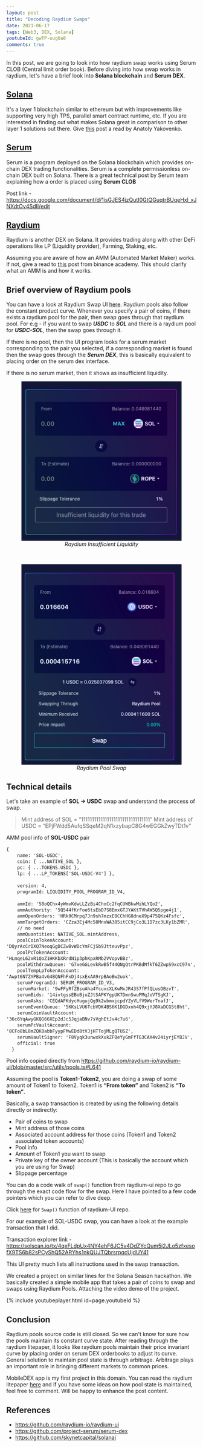 ```yaml
---
layout: post
title: "Decoding Raydium Swaps"
date: 2021-06-17
tags: [Web3, DEX, Solana]
youtubeId: gwTP-uugUa8
comments: true
---
```


In this post, we are going to look into how raydium swap works using Serum CLOB (Central limit order book). Before diving into how swap works in raydium, let's have a brief look into **Solana blockchain** and **Serum DEX**.

## [Solana](https://solana.com/)
It's a layer 1 blockchain similar to ethereum but with improvements like supporting very high TPS, parallel smart contract runtime, etc. If you are interested in finding out what makes Solana great in comparison to other layer 1 solutions out there. Give [this](https://medium.com/solana-labs/7-innovations-that-make-solana-the-first-web-scale-blockchain-ddc50b1defda) post a read by Anatoly Yakovenko. 

## [Serum](https://dex.projectserum.com/)
Serum is a program deployed on the Solana blockchain which provides on-chain DEX trading functionalities. Serum is a complete permissionless on-chain DEX built on Solana. There is a great technical post by Serum team explaining how a order is placed using **Serum CLOB** 

Post link - <https://docs.google.com/document/d/1isGJES4jzQutI0GtQGuqtrBUqeHxl_xJNXdtOv4SdII/edit>


## [Raydium](https://dex.raydium.io/)
Raydium is another DEX on Solana. It provides trading along with other DeFi operations like LP (Liquidity provider), Farming, Staking, etc. 


Assuming you are aware of how an AMM (Automated Market Maker) works. If not, give a read to [this](https://academy.binance.com/en/articles/what-is-an-automated-market-maker-amm) post from binance academy. This should clarify what an AMM is and how it works.

## Brief overview of Raydium pools
You can have a look at Raydium Swap UI [here](https://raydium.io/swap/). Raydium pools also follow the constant product curve. Whenever you specify a pair of coins, if there exists a raydium pool for the pair, then swap goes through that raydium pool. For e.g - if you want to swap **_USDC_** to **_SOL_** and there is a raydium pool for **_USDC-SOL_**, then the swap goes through it.

If there is no pool, then the UI program looks for a serum market corresponding to the pair you selected, if a corresponding market is found then the swap goes through the **_Serum DEX_**, this is basically equivalent to placing order on the serum dex interface. 

If there is no serum market, then it shows as insufficient liquidity.

<figure>
    <img src="/assets/img/raydium_insufficient_liquidity.png" alt="Raydium Insufficient Liquidity" style="display: block; margin-left: auto; margin-right: auto;"/>
    <figcaption style="text-align: center; font-style: italic;">Raydium Insufficient Liquidity</figcaption>
</figure>
<br>
<figure>
    <img src="/assets/img/raydium_pool_swap.png" alt="Raydium Pool Swap" style="display: block; margin-left: auto; margin-right: auto;"/>
    <figcaption style="text-align: center; font-style: italic;">Raydium Pool Swap</figcaption>
</figure>

## Technical details
Let's take an example of **SOL -> USDC** swap and understand the process of swap.

> Mint address of SOL = “11111111111111111111111111111111”
> Mint address of USDC = “EPjFWdd5AufqSSqeM2qN1xzybapC8G4wEGGkZwyTDt1v”

AMM pool info of **SOL-USDC** pair
```
{
    name: 'SOL-USDC',
    coin: { ...NATIVE_SOL },
    pc: { ...TOKENS.USDC },
    lp: { ...LP_TOKENS['SOL-USDC-V4'] },

    version: 4,
    programId: LIQUIDITY_POOL_PROGRAM_ID_V4,

    ammId: '58oQChx4yWmvKdwLLZzBi4ChoCc2fqCUWBkwMihLYQo2',
    ammAuthority: '5Q544fKrFoe6tsEbD7S8EmxGTJYAKtTVhAW5Q5pge4j1',
    ammOpenOrders: 'HRk9CMrpq7Jn9sh7mzxE8CChHG8dneX9p475QKz4Fsfc',
    ammTargetOrders: 'CZza3Ej4Mc58MnxWA385itCC9jCo3L1D7zc3LKy1bZMR',
    // no need
    ammQuantities: NATIVE_SOL.mintAddress,
    poolCoinTokenAccount: 'DQyrAcCrDXQ7NeoqGgDCZwBvWDcYmFCjSb9JtteuvPpz',
    poolPcTokenAccount: 'HLmqeL62xR1QoZ1HKKbXRrdN1p3phKpxRMb2VVopvBBz',
    poolWithdrawQueue: 'G7xeGGLevkRwB5f44QNgQtrPKBdMfkT6ZZwpS9xcC97n',
    poolTempLpTokenAccount: 'Awpt6N7ZYPBa4vG4BQNFhFxDj4sxExAA9rpBAoBw2uok',
    serumProgramId: SERUM_PROGRAM_ID_V3,
    serumMarket: '9wFFyRfZBsuAha4YcuxcXLKwMxJR43S7fPfQLusDBzvT',
    serumBids: '14ivtgssEBoBjuZJtSAPKYgpUK7DmnSwuPMqJoVTSgKJ',
    serumAsks: 'CEQdAFKdycHugujQg9k2wbmxjcpdYZyVLfV9WerTnafJ',
    serumEventQueue: '5KKsLVU6TcbVDK4BS6K1DGDxnh4Q9xjYJ8XaDCG5t8ht',
    serumCoinVaultAccount: '36c6YqAwyGKQG66XEp2dJc5JqjaBNv7sVghEtJv4c7u6',
    serumPcVaultAccount: '8CFo8bL8mZQK8abbFyypFMwEDd8tVJjHTTojMLgQTUSZ',
    serumVaultSigner: 'F8Vyqk3unwxkXukZFQeYyGmFfTG3CAX4v24iyrjEYBJV',
    official: true
  }
  ```
  Pool info copied directly from <https://github.com/raydium-io/raydium-ui/blob/master/src/utils/pools.ts#L641>

Assuming the pool is **Token1-Token2**, you are doing a swap of some amount of Token1 to Token2. Token1 is **“From token”** and Token2 is **“To token”**.

Basically, a swap transaction is created by using the following details directly or indirectly:
- Pair of coins to swap
- Mint address of those coins
- Associated account address for those coins (Token1 and Token2 associated token accounts)
- Pool info
- Amount of Token1 you want to swap
- Private key of the owner account (This is basically the account which you are using for Swap)
- Slippage percentage

You can do a code walk of `swap()` function from raydium-ui repo to go through the exact code flow for the swap. Here I have pointed to a few code pointers which you can refer to dive deep.

Click [here](https://github.com/raydium-io/raydium-ui/blob/4c1c46bc70b9b8962900d1a0745019c34c588009/src/utils/swap.ts#L285) for `Swap()` function of raydium-UI repo.

For our example of SOL-USDC swap, you can have a look at the example transaction that I did. 

Transaction explorer link - <https://solscan.io/tx/4qxFLdpUx4NY4ehF6JC5v4DdZYcQum5j2JLo5zfxesofX9TS6b82sPCyShQ52ARYhs1nkQUJTQbrsrpqcUjdUY41>

This UI pretty much lists all instructions used in the swap transaction.

We created a project on similar lines for the Solana Seaszn hackathon. We basically created a simple mobile app that takes a pair of coins to swap and swaps using Raydium Pools. Attaching the video demo of the project.

{% include youtubeplayer.html id=page.youtubeId %}

## Conclusion
Raydium pools source code is still closed. So we can't know for sure how the pools maintain its constant curve state. After reading through the raydium litepaper, it looks like raydium pools maintain their price invariant curve by placing order on serum DEX orderbooks to adjust its curve. General solution to maintain pool state is through arbitrage. Arbitrage plays an important role in bringing different markets to common prices.

MobileDEX app is my first project in this domain. You can read the raydium litepaper [here](https://raydium.io/Raydium-Litepaper.pdf) and if you have some ideas on how pool state is maintained, feel free to comment. Will be happy to enhance the post content.

## References
- <https://github.com/raydium-io/raydium-ui>
- <https://github.com/project-serum/serum-dex>
- <https://github.com/skynetcapital/solanaj>
